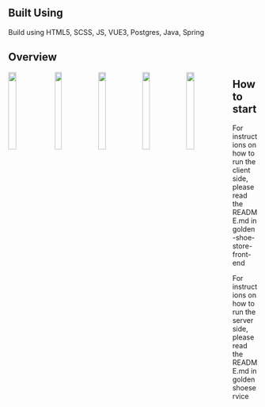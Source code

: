 ## Built Using

Build using HTML5, SCSS, JS, VUE3, Postgres, Java, Spring  

## Overview

 <img src="https://i.imgur.com/VrxPdeF.png" width="18%" height="20%" align="left">
 <img src="https://i.imgur.com/NNadYnb.png" width="17%" height="20%" align="left">
 <img src="https://i.imgur.com/MMXkGqK.png" width="17%" height="20%" align="left">
 <img src="https://i.imgur.com/rBlSV60.png" width="17%" height="20%" align="left">
 <img src="https://i.imgur.com/9EMie4k.png" width="18%" height="20%" align="left">  


## How to start  

For instructions on how to run the client side, please read the README.md in
golden-shoe-store-front-end

For instructions on how to run the server side, please read the README.md in
goldenshoeservice
